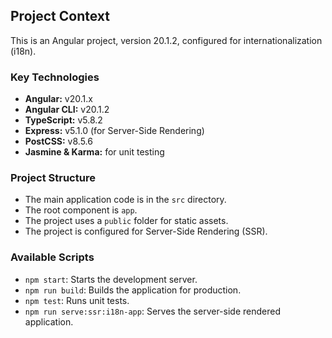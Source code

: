 
## Project Context

This is an Angular project, version 20.1.2, configured for internationalization (i18n).

### Key Technologies

*   **Angular:** v20.1.x
*   **Angular CLI:** v20.1.2
*   **TypeScript:** v5.8.2
*   **Express:** v5.1.0 (for Server-Side Rendering)
*   **PostCSS:** v8.5.6
*   **Jasmine & Karma:** for unit testing

### Project Structure

*   The main application code is in the `src` directory.
*   The root component is `app`.
*   The project uses a `public` folder for static assets.
*   The project is configured for Server-Side Rendering (SSR).

### Available Scripts

*   `npm start`: Starts the development server.
*   `npm run build`: Builds the application for production.
*   `npm test`: Runs unit tests.
*   `npm run serve:ssr:i18n-app`: Serves the server-side rendered application.
